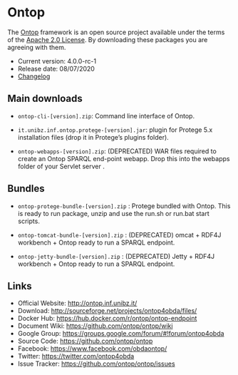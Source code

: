 # Ontop  

The [Ontop](http://ontop.inf.ubibz.it) framework is an open source project available under the terms of the 
[Apache 2.0 License](http://www.apache.org/licenses/LICENSE-2.0.txt). 
By downloading these packages you are agreeing with them.

* Current version: 4.0.0-rc-1
* Release date: 08/07/2020
* [Changelog](https://ontop-vkg.org/guide/releases.html)


## Main downloads

- `ontop-cli-[version].zip`: Command line interface of Ontop.

- `it.unibz.inf.ontop.protege-[version].jar`: plugin for Protege 5.x installation files (drop it in Protege’s plugins folder).

- `ontop-webapps-[version].zip`: (DEPRECATED) WAR files required to create an Ontop SPARQL end-point webapp. Drop this into the webapps folder of your Servlet server .

## Bundles

- `ontop-protege-bundle-[version].zip` : Protege bundled with Ontop. This is ready to run package, unzip and use the run.sh or run.bat start scripts.

- `ontop-tomcat-bundle-[version].zip` : (DEPRECATED) omcat + RDF4J workbench + Ontop ready to run a SPARQL endpoint.

- `ontop-jetty-bundle-[version].zip` : (DEPRECATED) Jetty + RDF4J workbench + Ontop ready to run a SPARQL endpoint.

## Links

- Official Website: http://ontop.inf.unibz.it/
- Download: http://sourceforge.net/projects/ontop4obda/files/
- Docker Hub: https://hub.docker.com/r/ontop/ontop-endpoint
- Document Wiki: https://github.com/ontop/ontop/wiki
- Google Group: https://groups.google.com/forum/#!forum/ontop4obda
- Source Code: https://github.com/ontop/ontop
- Facebook: https://www.facebook.com/obdaontop/
- Twitter: https://twitter.com/ontop4obda
- Issue Tracker: https://github.com/ontop/ontop/issues
